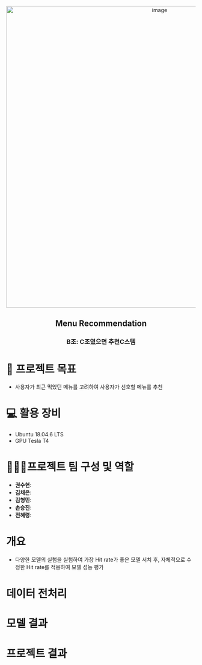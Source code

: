 <p align="center"><img width="800" alt="image" src="https://user-images.githubusercontent.com/61443621/194583950-aa8dc14a-c1e8-496a-8f60-2f1e0c8da71d.png"></p>

<div align="center">

  
## Menu Recommendation
### B조: C조였으면 추천C스템
  
</div>

# 💫 프로젝트 목표
- 사용자가 최근 먹었던 메뉴를 고려하여 사용자가 선호할 메뉴를 추천

# 💻 활용 장비
- Ubuntu 18.04.6 LTS
- GPU Tesla T4

# 🏃🏃‍♂️프로젝트 팀 구성 및 역할
- **권수현**: 
- **김채은**: 
- **김형민**:
- **손승진**:
- **전혜령**: 

# 개요
- 다양한 모델의 실험을 실험하여 가장 Hit rate가 좋은 모델 서치 후, 자체적으로 수정한 Hit rate를 적용하여 모델 성능 평가

# 데이터 전처리

# 모델 결과 

# 프로젝트 결과
